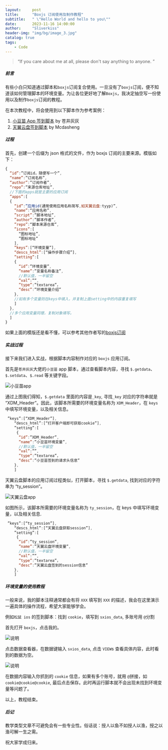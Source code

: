 ```yaml
---
layout:     post
title:      "Boxjs 订阅使用及制作教程"
subtitle:   " \"Hello World and hello to you\""
date:       2023-11-16 14:00:00
author:     "Sliverkiss"
header-img: "img/bg/image_3.jpg"
catalog: true
tags:
    - Code
---
```


> “If you care about me at all, please don't say anything to anyone. ”

##### 前言

有些小白只知道通过脚本和`boxjs`订阅复合使用。一旦没有了`boxjs`订阅，便不知道该如何管理脚本的环境变量。为让各位更好地了解`Boxjs`，我决定抽空写一份使用以及制作`boxjs`订阅的教程。

在本次教程中，将会使用到以下脚本作为参考案例：

1. [小豆苗 App 签到脚本](https://raw.githubusercontent.com/wf021325/qx/master/task/xdm.js) by 苍井灰灰
2. [天翼云盘签到脚本](https://raw.githubusercontent.com/MCdasheng/QuantumultX/main/Scripts/myScripts/ty.js) by Mcdasheng

##### 过程

首先，创建一个后缀为 json 格式的文件，作为 boxjs 订阅的主要来源。模版如下：
```js
{
  “id”:”订阅id，随便写一个”,
  “name”:”订阅名称”,
  “author”:”订阅作者”,
  ”repo”:”来源仓库地址”,
  //下面的apps就是主要的应用订阅
  ”apps”:[
  {
    “id”:”应用id(通常使用应用名称简写,如天翼云盘:tyyp)”,
    ”name”:“应用名称”,
    ”script”:”脚本地址”,
    ”author”:”脚本作者”,
    ”repo”:“脚本来源仓库”,
    ”icons”:[
      “图标地址”,
      ”图标地址”
    ],
    ”keys”:[“环境变量”],
    “descs_html”:[“操作步骤介绍”],
    ”setting”:[
    {
      “id”:”环境变量”,
      ”name”:”变量名称备注”,
      //默认值，一半留空
      ”val”:””,
      ”type”:”textarea”，
      “desc”:”环境变量介绍”
    },
    //如有多个变量则在keys中填入，并复制上面setting中的内容重复填写
    ]
  },
  //多个应用变量同理，复制对象填写。
  ]
}
```
如果上面的模版还是看不懂，可以参考其他作者写的[boxjs订阅](https://raw.githubusercontent.com/chiupam/surge/main/boxjs/chiupam.boxjs.json)

##### 实战过程

接下来我们进入实战，根据脚本内容制作对应的 `boxjs` 应用订阅。

首先是`苍井灰灰`大佬的`小豆苗` app 脚本，通过查看脚本内容，寻找 `$.getdata`、`$.setdata`、`$.read` 等关键字段。

![小豆苗app](../../../../img/boxjs/image_1.jpg "title")

通过上图我们得知，`$.getdata` 里面的内容是`_key`, 寻找`_key` 对应的字符串就是 “XDM_Header”。因此，该脚本所需要的环境变量名称为 `XDM_Header`，在 `keys` 中填写环境变量，以及相关信息。
```js
 ”keys”:[“XDM_Header”],
    “descs_html”:[“打开客户端即可获取cookie”],
    ”setting”:[
     {
      “id”:”XDM_Header”,
      ”name”:”小豆苗环境变量”,
      //默认值，一半留空
      ”val”:””,
      ”type”:”textarea”，
      “desc”:”小豆苗签到的请求头信息”
    },
    ]
```

天翼云盘脚本的应用订阅过程类似，打开脚本，寻找 `$.getdata`, 找到对应的字符串为 “ty_session”。

![天翼云盘app](../../../../img/boxjs/image_2.jpg "title")

如图所示，该脚本所需要的环境变量名称为 `ty_session`，在 keys 中填写环境变量，以及相关信息.

```js
 ”keys”:[“ty_session”],
    “descs_html”:[“天翼云盘获取session”],
    ”setting”:[
     {
      “id”:”ty_session”,
      ”name”:”天翼云盘环境变量”,
      //默认值，一半留空
      ”val”:””,
      ”type”:”textarea”，
      “desc”:”天翼云盘签到的session信息”
    },
    ]
```
##### 环境变量的使用教程

一般来说，我的脚本注释通常都会有将 `XXX` 填写到 `XXX` 的描述，我会在这里演示一遍具体的操作流程，希望大家能够学会。

例如`松鼠 ios` 的签到脚本：找到 `cookie`，填写到 `sxios_data`, 多账号用 `@`分割

首先打开 `boxjs`，点击我的。

![说明](../../../../img/boxjs/image_3.jpg "title")

点击数据查看器，在数据键输入 `sxios_data`, 点击 `VIEW`s 查看具体内容，此时看到的数据为空。

![说明](../../../../img/boxjs/image_4.jpg "title")

在数据内容输入你抓到的 `cookie` 信息，如果有多个账号，就用 `@`拼接，如 `cookie@cookie@cookie`, 最后点击保存。此时再运行脚本就不会出现未找到环境变量等问题了。

以上，教程结束。

##### 后记

教学类型文章不可避免会有一些专业性。俗话说：授人以鱼不如授人以渔，授之以渔可解一生之需。

祝大家学成归来。








<!-- *———      __ 后记于 __* -->
